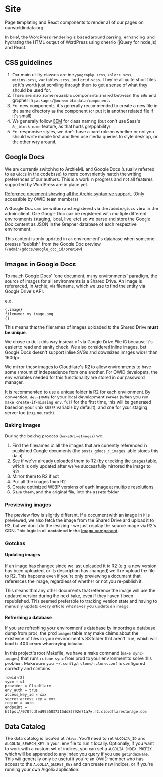 # Site

Page templating and React components to render all of our pages on ourworldindata.org.

In brief, the WordPress rendering is based around parsing, enhancing, and hydrating the HTML output of WordPress using cheerio (jQuery for node.js) and React.

## CSS guidelines

1. Our main utility classes are in `typography.scss`, `colors.scss`, `mixins.scss`, `variables.scss`, and `grid.scss`. They're all quite short files so it's worth just scrolling through them to get a sense of what they should be used for.
2. There are also some reusable components shared between the site and grapher in `packages/@ourworldindata/components`
3. For new components, it's generally recommended to create a new file in the same directory as the component (or put it in another related file if it's small)
4. We generally follow [BEM](https://getbem.com/) for class naming (but don't use Sass's `&__block-name` feature, as that hurts greppability)
5. For responsive styles, we don't have a hard rule on whether or not you should write mobile first and then use media queries to style desktop, or the other way around.

## Google Docs

We are currently switching to ArchieML and Google Docs (usually referred to as `Gdocs` in the codebase) to more conveniently match the writing preferences of our authors. This is a work in progress and not all features supported by WordPress are in place yet.

[Reference document showing all the Archie syntax we support.](https://docs.google.com/document/d/1OLoTWloy4VecOjKTjB1wLV6tEphHJIMXfexrf1ZYJzU/edit) (Only accessible by OWID team members)

A Google Doc can be written and registered via the `/admin/gdocs` view in the admin client. One Google Doc can be registered with multiple different environments (staging, local, live, etc) so we parse and store the Google Doc content as JSON in the Grapher database of each respective environment.

This content is only updated in an environment's database when someone presses "publish" from the Google Doc preview (`/admin/gdocs/google_doc_id/preview`)

## Images in Google Docs

To match Google Docs' "one document, many environments" paradigm, the source of images for all environments is a Shared Drive. An image is referenced, in Archie, via filename, which we use to find the entity via Google Drive's API.

e.g.

```
{.image}
filename: my_image.png
{}
```

This means that the filenames of images uploaded to the Shared Drive **must be unique**.

We chose to do it this way instead of via Google Drive File ID because it's easier to read and sanity check. We also considered inline images, but Google Docs doesn't support inline SVGs and downsizes images wider than 1600px.

We mirror these images to Cloudflare's R2 to allow environments to have some amount of independence from one another. For OWID developers, the env variables needed for this functionality are stored in our password manager.

It is recommended to use a unique folder in R2 for each environment. By convention, `dev-$NAME` for your local development server (when you run `make create-if-missing.env.full` for the first time, this will be generated based on your unix `$USER` variable by default), and one for your staging server too (e.g. `neurath`).

### Baking images

During the baking process (`bakeDriveImages`) we:

1. Find the filenames of all the images that are currently referenced in published Google documents (the `posts_gdocs_x_images` table stores this data)
2. See if we've already uploaded them to R2 (by checking the `images` table, which is only updated after we've successfully mirrored the image to R2)
3. Mirror them to R2 if not
4. Pull all the images from R2
5. Create optimized WEBP versions of each image at multiple resolutions
6. Save them, and the original file, into the assets folder

### Previewing images

The preview flow is slightly different. If a document with an image in it is previewed, we also fetch the image from the Shared Drive and upload it to R2, but we don't do the resizing - we just display the source image via R2's CDN. This logic is all contained in the [Image component](gdocs/Image.tsx).

### Gotchas

#### Updating images

If an image has changed since we last uploaded it to R2 (e.g. a new version has been uploaded, or its description has changed) we'll re-upload the file to R2. This happens even if you're only previewing a document that references the image, regardless of whether or not you re-publish it.

This means that any other documents that reference the image will use the updated version during the next bake, even if they haven't been republished. This seemed preferable to tracking version state and having to manually update every article whenever you update an image.

#### Refreshing a database

If you are refreshing your environment's database by importing a database dump from prod, the prod `images` table may make claims about the existence of files in your environment's S3 folder that aren't true, which will lead to 403 errors when trying to bake.

In this project's root Makefile, we have a make command (`make sync-images`) that runs `rclone sync` from prod to your environment to solve this problem. Make sure your `~/.config/rclone/rclone.conf` is configured correctly and contains

```
[owid-r2]
type = s3
provider = Cloudflare
env_auth = true
access_key_id = xxx
secret_access_key = xxx
region = auto
endpoint = https://078fcdfed9955087315dd86792e71a7e.r2.cloudflarestorage.com
```

## Data Catalog

The data catalog is located at `/data`. You'll need to set `ALGOLIA_ID` and `ALGOLIA_SEARCH_KEY` in your .env file to run it locally. Optionally, if you want to work with a custom set of indices, you can set a `ALGOLIA_INDEX_PREFIX` which will be appended to any index you query if you use `getIndexName`. This will generally only be useful if you're an OWID member who has access to the `ALGOLIA_SECRET_KEY` and can create new indices, or if you're running your own Algolia application.
